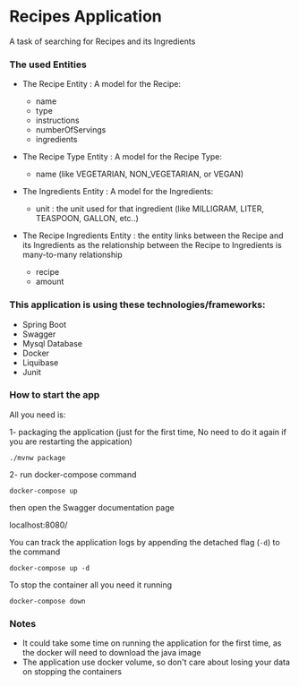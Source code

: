 # Recipes Application

A task of searching for Recipes and its Ingredients

### The used Entities

- The Recipe Entity : A model for the Recipe:

    - name
    - type
    - instructions
    - numberOfServings
    - ingredients


- The Recipe Type Entity : A model for the Recipe Type:

    - name (like VEGETARIAN, NON_VEGETARIAN, or VEGAN)


- The Ingredients Entity : A model for the Ingredients:

    - unit : the unit used for that ingredient (like MILLIGRAM, LITER, TEASPOON, GALLON, etc..)


- The Recipe Ingredients Entity : the entity links between the Recipe and its Ingredients as the relationship between
  the Recipe to Ingredients is many-to-many relationship

    - recipe
    - amount

### This application is using these technologies/frameworks:

- Spring Boot
- Swagger
- Mysql Database
- Docker
- Liquibase
- Junit

### How to start the app

All you need is:

1- packaging the application (just for the first time, No need to do it again if you are restarting the appication)

`./mvnw package`

2- run docker-compose command

`docker-compose up`

then open the Swagger documentation page

localhost:8080/

You can track the application logs by appending the detached flag (`-d`) to the command

`docker-compose up -d`

To stop the container all you need it running

`docker-compose down`

### Notes

- It could take some time on running the application for the first time, as the docker will need to download the java
  image
- The application use docker volume, so don't care about losing your data on stopping the containers

